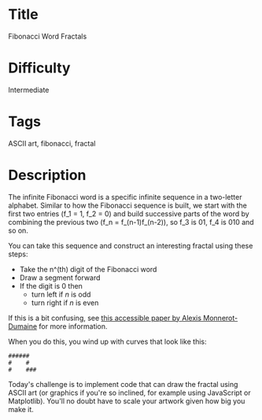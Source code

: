 # Title
 
Fibonacci Word Fractals

# Difficulty

Intermediate

# Tags

ASCII art, fibonacci, fractal

# Description

The infinite Fibonacci word is a specific infinite sequence in a two-letter alphabet. Similar to how the Fibonacci sequence is built, we start with the first two entries (f_1 = 1, f_2 = 0) and build successive parts of the word by combining the previous two (f_n = f_(n-1)f_(n-2)), so f_3 is 01, f_4 is 010 and so on. 

You can take this sequence and construct an interesting fractal using these steps:

- Take the n^(th) digit of the Fibonacci word
- Draw a segment forward
- If the digit is 0 then
  - turn left if *n* is odd
  - turn right if *n* is even

If this is a bit confusing, see [this accessible paper by Alexis Monnerot-Dumaine](https://hal.archives-ouvertes.fr/hal-00367972/document) for more information. 

When you do this, you wind up with curves that look like this:

	######
	#    #
	#    ###

Today's challenge is to implement code that can draw the fractal using ASCII art (or graphics if you're so inclined, for example using JavaScript or Matplotlib). You'll no doubt have to scale your artwork given how big you make it. 
